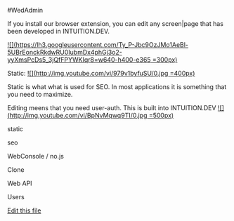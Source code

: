 
#WedAdmin 

If you install our browser extension, you can edit any screen|page that has been developed in INTUITION.DEV. 

[![](https://lh3.googleusercontent.com/Ty_P-Jbc9OzJMo1AeBl-5UBrEonckRkdwRU0IubmDx4phGj3o2-yyXmsPcDs5_3jQfFPYWKIqr8=w640-h400-e365 =300px)](https://chrome.google.com/webstore/detail/webadmin/oaecohdoihcbaogfkhlfkcdbggnmmbek)

Static:
[![](http://img.youtube.com/vi/979v1byfuSU/0.jpg =400px)](http://www.youtube.com/watch?v=979v1byfuSU)

Static is what what is used for SEO. In most applications it is something that you need to maximize.


Editing meens that you need user-auth. This is built into INTUITION.DEV
[![](http://img.youtube.com/vi/BpNvMqwq9TI/0.jpg =500px)](http://www.youtube.com/watch?v=BpNvMqwq9TI)



static

seo

WebConsole / no.js

Clone

Web API

Users




[Edit this file](https://github.com/intuition-dev/IntuitionDocs/tree/master/docs)